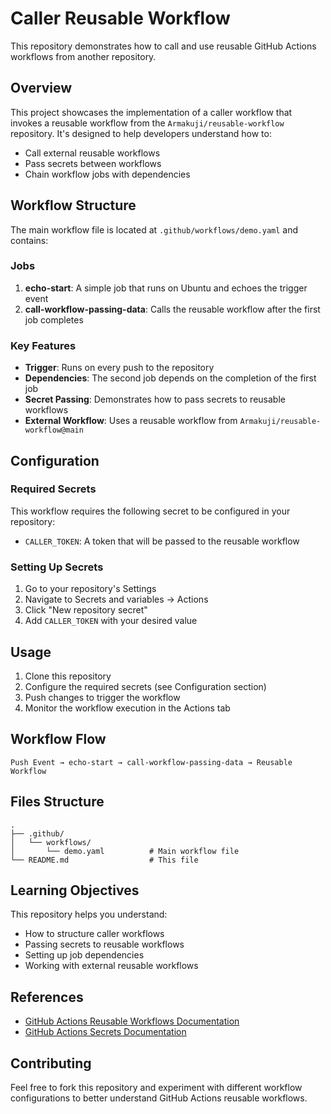 # Caller Reusable Workflow

This repository demonstrates how to call and use reusable GitHub Actions workflows from another repository.

## Overview

This project showcases the implementation of a caller workflow that invokes a reusable workflow from the `Armakuji/reusable-workflow` repository. It's designed to help developers understand how to:

- Call external reusable workflows
- Pass secrets between workflows
- Chain workflow jobs with dependencies

## Workflow Structure

The main workflow file is located at `.github/workflows/demo.yaml` and contains:

### Jobs

1. **echo-start**: A simple job that runs on Ubuntu and echoes the trigger event
2. **call-workflow-passing-data**: Calls the reusable workflow after the first job completes

### Key Features

- **Trigger**: Runs on every push to the repository
- **Dependencies**: The second job depends on the completion of the first job
- **Secret Passing**: Demonstrates how to pass secrets to reusable workflows
- **External Workflow**: Uses a reusable workflow from `Armakuji/reusable-workflow@main`

## Configuration

### Required Secrets

This workflow requires the following secret to be configured in your repository:

- `CALLER_TOKEN`: A token that will be passed to the reusable workflow

### Setting Up Secrets

1. Go to your repository's Settings
2. Navigate to Secrets and variables → Actions
3. Click "New repository secret"
4. Add `CALLER_TOKEN` with your desired value

## Usage

1. Clone this repository
2. Configure the required secrets (see Configuration section)
3. Push changes to trigger the workflow
4. Monitor the workflow execution in the Actions tab

## Workflow Flow

```
Push Event → echo-start → call-workflow-passing-data → Reusable Workflow
```

## Files Structure

```
.
├── .github/
│   └── workflows/
│       └── demo.yaml          # Main workflow file
└── README.md                  # This file
```

## Learning Objectives

This repository helps you understand:

- How to structure caller workflows
- Passing secrets to reusable workflows
- Setting up job dependencies
- Working with external reusable workflows

## References

- [GitHub Actions Reusable Workflows Documentation](https://docs.github.com/en/actions/using-workflows/reusing-workflows)
- [GitHub Actions Secrets Documentation](https://docs.github.com/en/actions/security-guides/encrypted-secrets)

## Contributing

Feel free to fork this repository and experiment with different workflow configurations to better understand GitHub Actions reusable workflows.